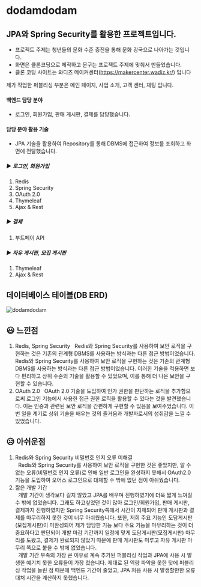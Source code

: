 # dodamdodam
## JPA와 Spring Security를 활용한 프로젝트입니다.
* 프로젝트 주제는 청년들의 문화 수준 증진을 통해 문화 강국으로 나아가는 것입니다.
* 화면은 클론코딩으로 제작하고 문구는 프로젝트 주제에 맞춰서 만들었습니다.
* 클론 코딩 사이트는 와디즈 메이커센터(https://makercenter.wadiz.kr/) 입니다

제가 작업한 퍼블리싱 부분은 메인 페이지, 사업 소개, 고객 센터, 채팅 입니다.

#### 백엔드 담당 분야
- 로그인, 회원가입, 판매 게시판, 결제를 담당했습니다.

#### 담당 분야 활용 기술
- JPA 기술을 활용하여 Repository를 통해 DBMS에 접근하여 정보를 조회하고 화면에 전달했습니다.

##### ▶ 로그인, 회원가입
1. Redis
2. Spring Security
3. OAuth 2.0
4. Thymeleaf
5. Ajax & Rest

##### ▶ 결제
1. 부트페이 API

##### ▶ 자유 게시판, 모집 게시판
1. Thymeleaf
2. Ajax & Rest

## 데이터베이스 테이블(DB ERD)
![dodamdodam](https://github.com/dev-mwYoon/dodamdodam/assets/122762471/35c5c3c8-afc6-453e-9516-248be04971f1)


## 😃 느낀점
1. Redis, Spring Security
&nbsp; Redis와 Spring Security를 사용하여 보안 로직을 구현하는 것은 기존의 관계형 DBMS를 사용하는 방식과는 다른 접근 방법이었습니다.
Redis와 Spring Security를 사용하여 보안 로직을 구현하는 것은 기존의 관계형 DBMS를 사용하는 방식과는 다른 접근 방법이었습니다. 이러한 기술을 적용하면 보다 편리하고 상위 수준의 기술을 활용할 수 있었으며, 이를 통해 더 나은 보안을 구현할 수 있습니다.
2. OAuth 2.0 
&nbsp; OAuth 2.0 기술을 도입하여 인가 권한을 판단하는 로직을 추가함으로써 로그인 기능에서 사용한 접근 권한 로직을 활용할 수 있다는 것을 발견했습니다. 이는 인증과 관련된 보안 로직을 간편하게 구현할 수 있음을 보여주었습니다. 이번 일을 계기로 상위 기술을 배우는 것의 즐거움과 개발자로서의 성취감을 느낄 수 있었습니다.

## 😥 아쉬운점
1. Redis와 Spring Security 비밀번호 인지 오류 미해결 <br/>
&nbsp; Redis와 Spring Security를 사용하여 보안 로직을 구현한 것은 좋았지만, 알 수 없는 오류(비밀번호 인지 오류)로 인해 일반 로그인을 완성하지 못해서 OAuth2.0 기능을 도입하여 오어스 로그인으로 대체할 수 밖에 없던 점이 아쉬웠습니다.
2. 짧은 개발 기간 <br/>
&nbsp; 개발 기간이 생각보다 길지 않았고 JPA를 배우며 진행하였기에 더욱 짧게 느껴질 수 밖에 없었습니다. 그래도 하고싶었던 것이 많아 로그인/회원가입, 판매 게시판, 결제까지 진행하였지만 Spring Security쪽에서 시간이 지체되어 판매 게시판과 결제를 마무리하지 못한 것이 너무 아쉬웠습니다. 또한, 저희 주요 기능인 도담게시판(모집게시판)이 미완성되어 제가 담당한 기능 보다 주요 기능을 마무리하는 것이 더 중요하다고 판단되어 개발 마감 기간까지 일정에 맞게 도담게시판(모집게시판) 마무리를 도왔고, 결제가 완료되지 않았기 때문에 판매 게시판도 미루고 자유 게시판 마무리 쪽으로 붙을 수 밖에 없었습니다. <br/>
&nbsp; 개발 기간 부족의 가장 큰 이유로 계속 추가된 퍼블리싱 작업과 JPA에 사용 시 발생한 예기치 못한 오류들이 가장 컸습니다. 제대로 된 역량 파악을 못한 탓에 퍼블리싱 작업을 늘린 점 때문에 백엔드 기간이 줄었고, JPA 처음 사용 시 발생할만한 오류 대처 시간을 계산하지 못했습니다.
